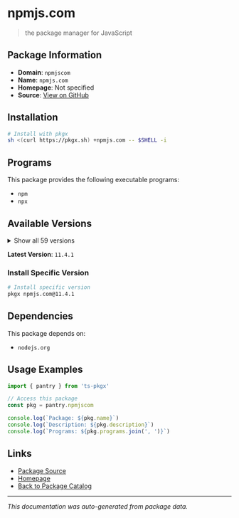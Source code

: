 # npmjs.com

> the package manager for JavaScript

## Package Information

- **Domain**: `npmjscom`
- **Name**: `npmjs.com`
- **Homepage**: Not specified
- **Source**: [View on GitHub](https://github.com/pkgxdev/pantry/tree/main/projects/npmjs.com/package.yml)

## Installation

```bash
# Install with pkgx
sh <(curl https://pkgx.sh) +npmjs.com -- $SHELL -i
```

## Programs

This package provides the following executable programs:

- `npm`
- `npx`

## Available Versions

<details>
<summary>Show all 59 versions</summary>

- `11.4.1`, `11.4.0`, `11.3.0`, `11.2.0`, `11.1.0`
- `11.0.0`, `10.9.2`, `10.9.1`, `10.9.0`, `10.8.3`
- `10.8.2`, `10.8.1`, `10.8.0`, `10.7.0`, `10.6.0`
- `10.5.2`, `10.5.1`, `10.5.0`, `10.4.0`, `10.3.0`
- `10.2.5`, `10.2.4`, `10.2.3`, `10.2.2`, `10.2.1`
- `10.2.0`, `10.1.0`, `10.0.0`, `9.9.4`, `9.9.3`
- `9.9.2`, `9.9.1`, `9.9.0`, `9.8.1`, `9.8.0`
- `9.7.2`, `9.7.1`, `9.7.0`, `9.6.7`, `9.6.6`
- `9.6.5`, `9.6.4`, `9.6.3`, `9.6.2`, `9.6.1`
- `9.6.0`, `9.5.1`, `9.5.0`, `9.4.2`, `9.4.1`
- `9.4.0`, `9.3.1`, `9.3.0`, `9.2.0`, `9.1.3`
- `9.1.2`, `9.0.1`, `8.19.4`, `8.19.3`

</details>

**Latest Version**: `11.4.1`

### Install Specific Version

```bash
# Install specific version
pkgx npmjs.com@11.4.1
```

## Dependencies

This package depends on:

- `nodejs.org`

## Usage Examples

```typescript
import { pantry } from 'ts-pkgx'

// Access this package
const pkg = pantry.npmjscom

console.log(`Package: ${pkg.name}`)
console.log(`Description: ${pkg.description}`)
console.log(`Programs: ${pkg.programs.join(', ')}`)
```

## Links

- [Package Source](https://github.com/pkgxdev/pantry/tree/main/projects/npmjs.com/package.yml)
- [Homepage](#)
- [Back to Package Catalog](../package-catalog.md)

---

*This documentation was auto-generated from package data.*
